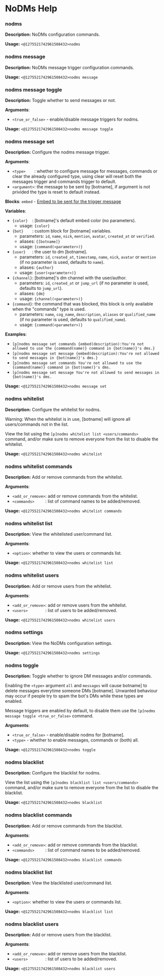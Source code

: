 # NoDMs Help

### nodms

**Description:** NoDMs configuration commands.

**Usage:** `<@1275521742961508432>nodms`

### nodms message

**Description:** NoDMs message trigger configuration commands.

**Usage:** `<@1275521742961508432>nodms message`

### nodms message toggle

**Description:** Toggle whether to send messages or not.

**Arguments**:
- `<true_or_false>` - enable/disable message triggers for nodms.

**Usage:** `<@1275521742961508432>nodms message toggle`

### nodms message set

**Description:** Configure the nodms message trigger.

**Arguments**:
- `<type>    `: whether to configure message for messages, commands or clear
the already configured type, using clear will reset both the messages
trigger and commands trigger to default.
- `<argument>`: the message to be sent by [botname], if argument is not
privided the type is reset to default instead.

**Blocks**:
`embed` - [Embed to be sent for the trigger message](https://seina-cogs.readthedocs.io/en/latest/tags/parsing_blocks.html#embed-block)

**Variables**:
- `{color}  `: [botname]'s default embed color (no parameters).
    - usage: `{color}`
- `{bot}    `: custom block for [botname] variables.
    - parameters: `id`, `name`, `nick`, `mention`, `avatar`, `created_at` or
    `verified`.
    - aliases: `{[botname]}`
    - usage: `{command(<parameter>)}`
- `{user}   `: the user to dm [botname].
    - parameters: `id`, `created_at`, `timestamp`, `name`, `nick`,  `avatar`
    or `mention` (if no parameter is used, defaults to `name`).
    - aliases: `{author}`
    - usage: `{user(<parameter>)}`
- `{channel}`: [botname]'s dm channel with the user/author.
    - parameters: `id`, `created_at` or `jump_url` (if no parameter is used,
    defaults to `jump_url`).
    - aliases: `{dm}`
    - usage: `{channel(<parameter>)}`
- `{command}`: the command that was blocked, this block is only available
    when the "commands" type is used.
    - parameters: `name`, `cog_name`, `description`, `aliases` or
    `qualified_name` (if no parameter is used, defaults to `qualified_name`).
    - usage: `{command(<parameter>)}`

**Examples**:
- `[p]nodms message set commands {embed(description):You're not allowed to use the {command(name)} command in {bot(name)}'s dms.}`
- `[p]nodms message set message {embed(description):You're not allowed to send messages in {bot(name)}'s dms.}`
- `[p]nodms message set commands You're not allowed to use the {command(name)} command in {bot(name)}'s dms.`
- `[p]nodms message set message You're not allowed to send messages in {bot(name)}'s dms.`

**Usage:** `<@1275521742961508432>nodms message set`

### nodms whitelist

**Description:** Configure the whitelist for nodms.

Warning: When the whitelist is in use, [botname] will ignore all
users/commands not in the list.

View the list using the `[p]nodms whitelist list <users/commands>` command,
and/or make sure to remove everyone from the list to disable the whitelist.

**Usage:** `<@1275521742961508432>nodms whitelist`

### nodms whitelist commands

**Description:** Add or remove commands from the whitelist.

**Arguments**:
- `<add_or_remove>`: add or remove commands from the whitelist.
- `<commands>     `: list of command names to be added/removed.

**Usage:** `<@1275521742961508432>nodms whitelist commands`

### nodms whitelist list

**Description:** View the whitelisted user/command list.

**Arguments**:
- `<option>`: whether to view the users or commands list.

**Usage:** `<@1275521742961508432>nodms whitelist list`

### nodms whitelist users

**Description:** Add or remove users from the whitelist.

**Arguments**:
- `<add_or_remove>`: add or remove users from the whitelist.
- `<users>        `: list of users to be added/removed.

**Usage:** `<@1275521742961508432>nodms whitelist users`

### nodms settings

**Description:** View the NoDMs configuration settings.

**Usage:** `<@1275521742961508432>nodms settings`

### nodms toggle

**Description:** Toggle whether to ignore DM messages and/or commands.

Enabling the `<type>` argument `all` and `messages`
will cause botname] to delete messages everytime someone
DMs [botname]. Unwanted behaviour may occur if
people try to spam the bot's DMs while these types
are enabled.

Message triggers are enabled by default, to disable
them use the `[p]nodms message toggle <true_or_false>`
command.

**Arguments**:
- `<true_or_false>` - enable/disable nodms for [botname].
- `<type>` - whether to enable messages, commands or (both) all.

**Usage:** `<@1275521742961508432>nodms toggle`

### nodms blacklist

**Description:** Configure the blacklist for nodms.

View the list using the `[p]nodms blacklist list <users/commands>` command,
and/or make sure to remove everyone from the list to disable the blacklist.

**Usage:** `<@1275521742961508432>nodms blacklist`

### nodms blacklist commands

**Description:** Add or remove commands from the blacklist.

**Arguments**:
- `<add_or_remove>`: add or remove commands from the blacklist.
- `<commands>     `: list of command names to be added/removed.

**Usage:** `<@1275521742961508432>nodms blacklist commands`

### nodms blacklist list

**Description:** View the blacklisted user/command list.

**Arguments**:
- `<option>`: whether to view the users or commands list.

**Usage:** `<@1275521742961508432>nodms blacklist list`

### nodms blacklist users

**Description:** Add or remove users from the blacklist.

**Arguments**:
- `<add_or_remove>`: add or remove users from the blacklist.
- `<users>        `: list of users to be added/removed.

**Usage:** `<@1275521742961508432>nodms blacklist users`

